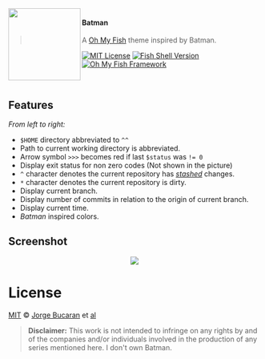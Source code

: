 <img src="https://cloud.githubusercontent.com/assets/8317250/7785620/0059f784-01d3-11e5-8a01-8edf6c4e2af7.png" align="left" width="144px" height="144px"/>

#### Batman
> A [Oh My Fish][omf-link] theme inspired by Batman.

[![MIT License](https://img.shields.io/badge/license-MIT-007EC7.svg?style=flat-square)](/LICENSE)
[![Fish Shell Version](https://img.shields.io/badge/fish-v2.2.0-007EC7.svg?style=flat-square)](http://fishshell.com)
[![Oh My Fish Framework](https://img.shields.io/badge/Oh%20My%20Fish-Framework-007EC7.svg?style=flat-square)](https://www.github.com/oh-my-fish/oh-my-fish)

<br/>

## Features

_From left to right:_

+ `$HOME` directory abbreviated to `^^`
+ Path to current working directory is abbreviated.
+ Arrow symbol `>>>` becomes red if last `$status` was `!= 0`
+ Display exit status for non zero codes (Not shown in the picture)
+ `^` character denotes the current repository has [_stashed_](https://git-scm.com/book/no-nb/v1/Git-Tools-Stashing) changes.
+ `*` character denotes the current repository is dirty.
+ Display current branch.
+ Display number of commits in relation to the origin of current branch.
+ Display current time.
+ _Batman_ inspired colors.

## Screenshot

<p align="center">
<img src="https://cloud.githubusercontent.com/assets/8317250/7788702/8ae84014-0281-11e5-9082-f528002e45ed.png">
</p>

# License

[MIT][mit] © [Jorge Bucaran][author] et [al][contributors]

> __Disclaimer:__ This work is not intended to infringe on any rights by and of the companies and/or individuals involved in the production of any series mentioned here. I don't own Batman.

[mit]:            http://opensource.org/licenses/MIT
[author]:         http://about.bucaran.me
[omf-link]:       https://www.github.com/oh-my-fish/oh-my-fish
[contributors]:   https://github.com/oh-my-fish/oh-my-fish/graphs/contributors
